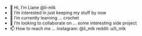 - 👋 Hi, I’m Liane @li-mlk
- 👀 I’m interested in just keeping my stuff by now
- 🌱 I’m currently learning ... crochet
- 💞️ I’m looking to collaborate on ... some interesting side project
- 📫 How to reach me ... instagram: @li_mlk reddit: u/li_mlk

<!---
li-mlk/li-mlk is a ✨ special ✨ repository because its `README.md` (this file) appears on your GitHub profile.
You can click the Preview link to take a look at your changes.
--->
